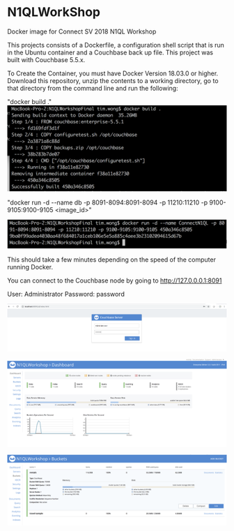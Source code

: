 # N1QLWorkShop
Docker image for Connect SV 2018 N1QL Workshop


This projects consists of a Dockerfile, a configuration shell script that is run in the Ubuntu container and a Couchbase back up file.  This project was built with Couchbase 5.5.x.  

To Create the Container, you must have Docker Version 18.03.0 or higher.  Download this repository, unzip the contents to a working directory, go to that directory from the command line and run the following:

"docker build ."
![alt text](https://github.com/roadgoat/N1QLWorkShop/blob/master/DockerBuild.png)

"docker run -d --name db -p 8091-8094:8091-8094 -p 11210:11210 -p 9100-9105:9100-9105 <image_id>"

![alt text](https://github.com/roadgoat/N1QLWorkShop/blob/master/DockerRun.png)

This should take a few minutes depending on the speed of the computer running Docker.  

You can connect to the Couchbase node by going to http://127.0.0.0.1:8091  

User: Administrator
Password: password

![alt text](https://github.com/roadgoat/N1QLWorkShop/blob/master/CBLogin.png)

![alt text](https://github.com/roadgoat/N1QLWorkShop/blob/master/Cluster.png)

![alt text](https://github.com/roadgoat/N1QLWorkShop/blob/master/rentals.png)
